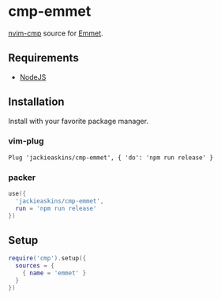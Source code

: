 # cmp-emmet

[nvim-cmp](https://github.com/hrsh7th/nvim-cmp) source for [Emmet](https://emmet.io/).

## Requirements

- [NodeJS](https://nodejs.org/en/)

## Installation

Install with your favorite package manager.

### vim-plug

```vim
Plug 'jackieaskins/cmp-emmet', { 'do': 'npm run release' }
```

### packer

```lua
use({
  'jackieaskins/cmp-emmet',
  run = 'npm run release'
})
```

## Setup

```lua
require('cmp').setup({
  sources = {
    { name = 'emmet' }
  }
})
```
